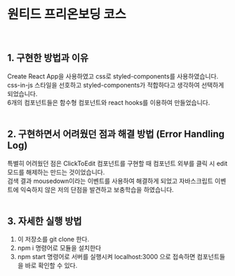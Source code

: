 # 원티드 프리온보딩 코스
<br/>

## 1. 구현한 방법과 이유
Create React App을 사용하였고 css로 styled-components를 사용하였습니다.<br/>
css-in-js 스타일을 선호하고 styled-components가 적합하다고 생각하여 선택하게 되었습니다.<br/>
6개의 컴포넌트들은 함수형 컴포넌트와 react hooks를 이용하여 만들었습니다.
<br/>
<br/>

## 2. 구현하면서 어려웠던 점과 해결 방법 (Error Handling Log)
특별히 어려웠던 점은 ClickToEdit 컴포넌트를 구현할 때 컴포넌트 외부를 클릭 시 edit모드를 해제하는 만드는 것이었습니다.<br/>
검색 결과 mousedown이라는 이벤트를 사용하여 해결하게 되었고 자바스크립트 이벤트에 익숙하지 않은 저의 단점을 발견하고 보충학습을 하였습니다.
<br/>
<br/>

## 3. 자세한 실행 방법
1. 이 저장소를 git clone 한다.
2. npm i 명령어로 모듈을 설치한다
3. npm start 명령어로 서버를 실행시켜 localhost:3000 으로 접속하면 컴포넌트들을 바로 확인할 수 있다.
